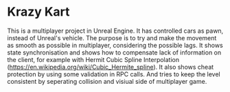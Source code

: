 # Krazy Kart
This is a multiplayer project in Unreal Engine. It has controlled cars as pawn, instead of Unreal's vehicle. The purpose is to try and make the movement as smooth as possible in multiplayer, considering the possible lags. It shows state synchronisation and shows how to compensate lack of information on the client, for example with Hermit Cubic Spline Interpolation (https://en.wikipedia.org/wiki/Cubic_Hermite_spline). It also shows cheat protection by using some validation in RPC calls. And tries to keep the level consistent by seperating collision and visiual side of multiplayer game.